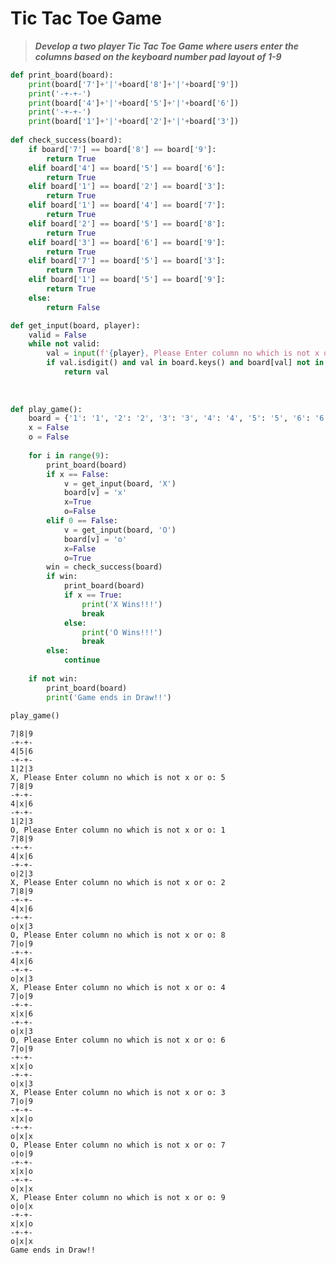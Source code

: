 # Tic Tac Toe Game

> **_Develop a two player Tic Tac Toe Game where users enter the columns based on the keyboard number pad layout of 1-9_**


```python
def print_board(board):
    print(board['7']+'|'+board['8']+'|'+board['9'])
    print('-+-+-')
    print(board['4']+'|'+board['5']+'|'+board['6'])
    print('-+-+-')
    print(board['1']+'|'+board['2']+'|'+board['3'])
    
def check_success(board):
    if board['7'] == board['8'] == board['9']:
        return True
    elif board['4'] == board['5'] == board['6']:
        return True
    elif board['1'] == board['2'] == board['3']:
        return True
    elif board['1'] == board['4'] == board['7']:
        return True
    elif board['2'] == board['5'] == board['8']:
        return True
    elif board['3'] == board['6'] == board['9']:
        return True
    elif board['7'] == board['5'] == board['3']:
        return True
    elif board['1'] == board['5'] == board['9']:
        return True
    else:
        return False

def get_input(board, player):
    valid = False
    while not valid:
        val = input(f'{player}, Please Enter column no which is not x or o: ')
        if val.isdigit() and val in board.keys() and board[val] not in ('x', 'o'):
            return val
                
    
    
def play_game():
    board = {'1': '1', '2': '2', '3': '3', '4': '4', '5': '5', '6': '6', '7': '7', '8': '8', '9': '9'}
    x = False
    o = False
    
    for i in range(9):
        print_board(board)
        if x == False:
            v = get_input(board, 'X')
            board[v] = 'x'
            x=True
            o=False
        elif 0 == False:
            v = get_input(board, 'O')
            board[v] = 'o'
            x=False
            o=True
        win = check_success(board)
        if win:
            print_board(board)
            if x == True:
                print('X Wins!!!')
                break
            else:
                print('O Wins!!!')
                break
        else:
            continue
    
    if not win:
        print_board(board)
        print('Game ends in Draw!!')
    
play_game()            
```

    7|8|9
    -+-+-
    4|5|6
    -+-+-
    1|2|3
    X, Please Enter column no which is not x or o: 5
    7|8|9
    -+-+-
    4|x|6
    -+-+-
    1|2|3
    O, Please Enter column no which is not x or o: 1
    7|8|9
    -+-+-
    4|x|6
    -+-+-
    o|2|3
    X, Please Enter column no which is not x or o: 2
    7|8|9
    -+-+-
    4|x|6
    -+-+-
    o|x|3
    O, Please Enter column no which is not x or o: 8
    7|o|9
    -+-+-
    4|x|6
    -+-+-
    o|x|3
    X, Please Enter column no which is not x or o: 4
    7|o|9
    -+-+-
    x|x|6
    -+-+-
    o|x|3
    O, Please Enter column no which is not x or o: 6
    7|o|9
    -+-+-
    x|x|o
    -+-+-
    o|x|3
    X, Please Enter column no which is not x or o: 3
    7|o|9
    -+-+-
    x|x|o
    -+-+-
    o|x|x
    O, Please Enter column no which is not x or o: 7
    o|o|9
    -+-+-
    x|x|o
    -+-+-
    o|x|x
    X, Please Enter column no which is not x or o: 9
    o|o|x
    -+-+-
    x|x|o
    -+-+-
    o|x|x
    Game ends in Draw!!
    
